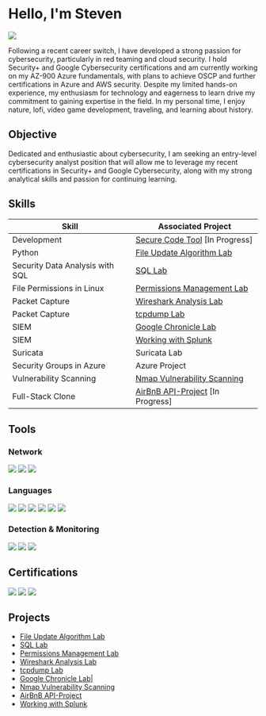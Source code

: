 # Hello, I'm Steven
<a href="https://www.linkedin.com/in/steven-salinas-b372a5119"><img src="https://img.shields.io/badge/-LinkedIn-0072b1?&style=for-the-badge&logo=linkedin&logoColor=white" /></a>



Following a recent career switch, I have developed a strong passion for cybersecurity, particularly in red teaming and cloud security. I hold Security+ and Google Cybersecurity certifications and am currently working on my AZ-900 Azure fundamentals, with plans to achieve OSCP and further certifications in Azure and AWS security. Despite my limited hands-on experience, my enthusiasm for technology and eagerness to learn drive my commitment to gaining expertise in the field. In my personal time, I enjoy nature, lofi, video game development, traveling, and learning about history.

## Objective


Dedicated and enthusiastic about cybersecurity, I am seeking an entry-level cybersecurity analyst position that will allow me to leverage my recent certifications in Security+ and Google Cybersecurity, along with my strong analytical skills and passion for continuing learning.


## Skills


| Skill                                         | Associated Project         |
|-----------------------------------------------|----------------------------|
| Development| <a href="https://github.com/srsalina/secure_code_tool">Secure Code Tool</a> [In Progress]
| Python           | <a href="https://github.com/srsalina/Python-Lab/blob/main/README.md">File Update Algorithm Lab</a>|
| Security Data Analysis with SQL | <a href="https://github.com/srsalina/SQL-Lab/blob/main/README.md">SQL Lab</a>|
| File Permissions in Linux         | <a href="https://github.com/srsalina/File-Permissions-Linux/blob/main/README.md">Permissions Management Lab</a>|
| Packet Capture      |<a href="https://github.com/srsalina/Wireshark-Lab/blob/main/README.md"> Wireshark Analysis Lab</a>|
| Packet Capture        | <a href="https://github.com/srsalina/tcpdump-lab/blob/main/README.md">tcpdump Lab</a>|
| SIEM            | <a href="https://github.com/srsalina/Chronicle_lab">Google Chronicle Lab</b>|
| SIEM            |<a href="https://github.com/srsalina/Splunk_Query/blob/main/README.md"> Working with Splunk<a/>|
| Suricata| Suricata Lab | 
| Security Groups in Azure                  | Azure Project|
| Vulnerability Scanning | <a href="https://github.com/srsalina/Scanning-with-Nmap/blob/main/README.md">Nmap Vulnerability Scanning</a>|
| Full-Stack Clone | <a href="https://github.com/srsalina/API-Project">AirBnB API-Project</a> [In Progress]|


## Tools


### Network
<div>
    <img src="https://img.shields.io/badge/-Wireshark-1679A7?&style=for-the-badge&logo=Wireshark&logoColor=white" />
    <img src="https://img.shields.io/badge/-Nmap-4682B4?&style=for-the-badge&logo=Nmap&logoColor=white" />
    <img src="https://img.shields.io/badge/-tcpdump-000000?&style=for-the-badge&logo=tcpdump&logoColor=white" />


</div>

### Languages
<div>
   <img src="https://img.shields.io/badge/-JavaScript-F7DF1E?&style=for-the-badge&logo=JavaScript&logoColor=black" />
    <img src="https://img.shields.io/badge/-SQL-4479A1?&style=for-the-badge&logo=MySQL&logoColor=white" />
    <img src="https://img.shields.io/badge/-HTML5-E34F26?&style=for-the-badge&logo=HTML5&logoColor=white" />
<img src="https://img.shields.io/badge/-CSS3-1572B6?&style=for-the-badge&logo=CSS3&logoColor=white" />
<img src="https://img.shields.io/badge/-Python-3776AB?&style=for-the-badge&logo=Python&logoColor=white" />
<img src="https://img.shields.io/badge/-Bash-4EAA25?&style=for-the-badge&logo=GNU-Bash&logoColor=white" />


</div>

### Detection & Monitoring
<div>
  <img src="https://img.shields.io/badge/-Suricata-ED1C24?&style=for-the-badge&logo=Suricata&logoColor=white" />
    <img src="https://img.shields.io/badge/-Splunk-000000?&style=for-the-badge&logo=Splunk&logoColor=white" />
    <img src="https://img.shields.io/badge/-Google%20Chronicle-4285F4?&style=for-the-badge&logo=google&logoColor=white" />

    
</div>

## Certifications

<div>
<img src="https://img.shields.io/badge/-Security%2B-FF0000?&style=for-the-badge&logo=CompTIA&logoColor=white" />
<img src="https://img.shields.io/badge/Google%20Cybersecurity-4285F4?&style=for-the-badge&logo=Google&logoColor=white" />
<img src="https://img.shields.io/badge/-Azure%20Fundamentals%20AZ900-0078D4?&style=for-the-badge&logo=Microsoft%20Azure&logoColor=white" />


</div>

## Projects
- <a href="https://github.com/srsalina/Python-Lab/blob/main/README.md">File Update Algorithm Lab</a>
- <a href="https://github.com/srsalina/SQL-Lab/blob/main/README.md">SQL Lab</a>
- <a href="https://github.com/srsalina/File-Permissions-Linux/blob/main/README.md">Permissions Management Lab</a>
- <a href="https://github.com/srsalina/Wireshark-Lab/blob/main/README.md"> Wireshark Analysis Lab</a>
- <a href="https://github.com/srsalina/tcpdump-lab/blob/main/README.md">tcpdump Lab</a>
- <a href="https://github.com/srsalina/Chronicle_lab">Google Chronicle Lab</b>|
- <a href="https://github.com/srsalina/Scanning-with-Nmap/blob/main/README.md">Nmap Vulnerability Scanning</a>
-  <a href="https://github.com/srsalina/API-Project">AirBnB API-Project</a>
- <a href="https://github.com/srsalina/Splunk_Query/blob/main/README.md"> Working with Splunk<a/>
